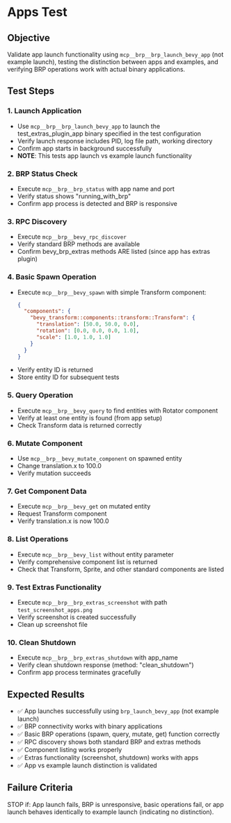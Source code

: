 # Apps Test

## Objective
Validate app launch functionality using `mcp__brp__brp_launch_bevy_app` (not example launch), testing the distinction between apps and examples, and verifying BRP operations work with actual binary applications.

## Test Steps

### 1. Launch Application
- Use `mcp__brp__brp_launch_bevy_app` to launch the test_extras_plugin_app binary specified in the test configuration
- Verify launch response includes PID, log file path, working directory
- Confirm app starts in background successfully
- **NOTE**: This tests app launch vs example launch functionality

### 2. BRP Status Check
- Execute `mcp__brp__brp_status` with app name and port
- Verify status shows "running_with_brp"
- Confirm app process is detected and BRP is responsive

### 3. RPC Discovery
- Execute `mcp__brp__bevy_rpc_discover`
- Verify standard BRP methods are available
- Confirm bevy_brp_extras methods ARE listed (since app has extras plugin)

### 4. Basic Spawn Operation
- Execute `mcp__brp__bevy_spawn` with simple Transform component:
  ```json
  {
    "components": {
      "bevy_transform::components::transform::Transform": {
        "translation": [50.0, 50.0, 0.0],
        "rotation": [0.0, 0.0, 0.0, 1.0],
        "scale": [1.0, 1.0, 1.0]
      }
    }
  }
  ```
- Verify entity ID is returned
- Store entity ID for subsequent tests

### 5. Query Operation
- Execute `mcp__brp__bevy_query` to find entities with Rotator component
- Verify at least one entity is found (from app setup)
- Check Transform data is returned correctly

### 6. Mutate Component
- Use `mcp__brp__bevy_mutate_component` on spawned entity
- Change translation.x to 100.0
- Verify mutation succeeds

### 7. Get Component Data
- Execute `mcp__brp__bevy_get` on mutated entity
- Request Transform component
- Verify translation.x is now 100.0

### 8. List Operations
- Execute `mcp__brp__bevy_list` without entity parameter
- Verify comprehensive component list is returned
- Check that Transform, Sprite, and other standard components are listed

### 9. Test Extras Functionality
- Execute `mcp__brp__brp_extras_screenshot` with path `test_screenshot_apps.png`
- Verify screenshot is created successfully
- Clean up screenshot file

### 10. Clean Shutdown
- Execute `mcp__brp__brp_extras_shutdown` with app_name
- Verify clean shutdown response (method: "clean_shutdown")
- Confirm app process terminates gracefully

## Expected Results
- ✅ App launches successfully using `brp_launch_bevy_app` (not example launch)
- ✅ BRP connectivity works with binary applications
- ✅ Basic BRP operations (spawn, query, mutate, get) function correctly
- ✅ RPC discovery shows both standard BRP and extras methods
- ✅ Component listing works properly
- ✅ Extras functionality (screenshot, shutdown) works with apps
- ✅ App vs example launch distinction is validated

## Failure Criteria
STOP if: App launch fails, BRP is unresponsive, basic operations fail, or app launch behaves identically to example launch (indicating no distinction).